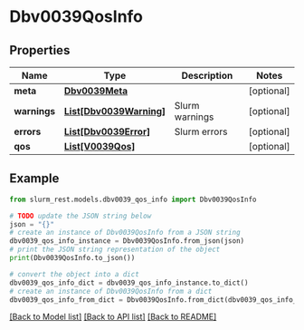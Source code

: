 # Dbv0039QosInfo


## Properties

Name | Type | Description | Notes
------------ | ------------- | ------------- | -------------
**meta** | [**Dbv0039Meta**](Dbv0039Meta.md) |  | [optional] 
**warnings** | [**List[Dbv0039Warning]**](Dbv0039Warning.md) | Slurm warnings | [optional] 
**errors** | [**List[Dbv0039Error]**](Dbv0039Error.md) | Slurm errors | [optional] 
**qos** | [**List[V0039Qos]**](V0039Qos.md) |  | [optional] 

## Example

```python
from slurm_rest.models.dbv0039_qos_info import Dbv0039QosInfo

# TODO update the JSON string below
json = "{}"
# create an instance of Dbv0039QosInfo from a JSON string
dbv0039_qos_info_instance = Dbv0039QosInfo.from_json(json)
# print the JSON string representation of the object
print(Dbv0039QosInfo.to_json())

# convert the object into a dict
dbv0039_qos_info_dict = dbv0039_qos_info_instance.to_dict()
# create an instance of Dbv0039QosInfo from a dict
dbv0039_qos_info_from_dict = Dbv0039QosInfo.from_dict(dbv0039_qos_info_dict)
```
[[Back to Model list]](../README.md#documentation-for-models) [[Back to API list]](../README.md#documentation-for-api-endpoints) [[Back to README]](../README.md)


